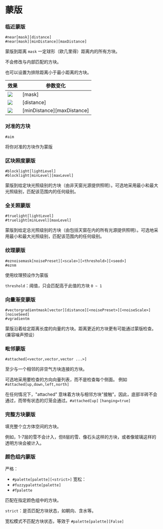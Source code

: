 # 蒙版

### 临近蒙版

```
#near[mask][distance]
#near[mask][minDistance][maxDistance]
```

蒙版到距离 `mask` 一定球形（欧几里得）距离内的所有方块。

不会修改与内部匹配的方块。

也可以设置为排除距离小于最小距离的方块。

| 效果 | 参数变化 |
| --- | --- |
| ![](https://ezedits.gitbook.io/~gitbook/image?url=https%3A%2F%2F62542430-files.gitbook.io%2F%7E%2Ffiles%2Fv0%2Fb%2Fgitbook-x-prod.appspot.com%2Fo%2Fspaces%252FmwyNbIIrWCkyIco2qJ9j%252Fuploads%252FSyl0Q63A7ntN8Ci06zWv%252Fmask_near_mask.gif%3Falt%3Dmedia%26token%3D0cb73039-28a3-4a2e-ac86-5c3af5e282ba&width=300&dpr=1&quality=100&sign=79faf7d7ef951f98f26d84069d3e1ffdedf06ae50d48cb223721a75d27ff2cdc) | [mask] |
| ![](https://ezedits.gitbook.io/~gitbook/image?url=https%3A%2F%2F62542430-files.gitbook.io%2F%7E%2Ffiles%2Fv0%2Fb%2Fgitbook-x-prod.appspot.com%2Fo%2Fspaces%252FmwyNbIIrWCkyIco2qJ9j%252Fuploads%252F76WibCLevcPChWEkTooR%252Fmask_near_max.gif%3Falt%3Dmedia%26token%3D8dcaadde-c5e6-4552-b0bd-91b367ca96b8&width=300&dpr=1&quality=100&sign=f866379e7ba2e0df07776b893a2f7cabe0106a93f4d95c0c9bd79774804bc1ba) | [distance] |
| ![](https://ezedits.gitbook.io/~gitbook/image?url=https%3A%2F%2F62542430-files.gitbook.io%2F%7E%2Ffiles%2Fv0%2Fb%2Fgitbook-x-prod.appspot.com%2Fo%2Fspaces%252FmwyNbIIrWCkyIco2qJ9j%252Fuploads%252FZ8TuHE0R7eeZjNL7weaa%252Fmask_near_min_max.gif%3Falt%3Dmedia%26token%3D1da658e2-8a68-4bc9-9fe3-d9d6e3f6033e&width=300&dpr=1&quality=100&sign=3bf6da5bdbd679c9248050cf75be4d4671755f22744bd64ff9a992e71acaa79f) | [minDistance][maxDistance] |

### 对准的方块

```
#aim
```

将你对准的方块作为蒙版

### 区块照度蒙版

```
#blocklight[lightLevel]
#blocklight[minLevel][maxLevel]
```

蒙版到给定块光照级别的方块（由非天窗光源提供照明）。可选地采用最小和最大光照级别，匹配该范围内的任何级别。

### 全关照蒙版

```
#truelight[lightLevel]
#truelight[minLevel][maxLevel]
```

蒙版到给定总光照级别的方块（由包括天窗在内的所有光源提供照明）。可选地采用最小和最大光照级别，匹配该范围内的任何级别。

### 纹理蒙版

```
#eznoisemask[noisePreset][<scale>][<threshold>][<seed>]
#eznm
```
使用纹理预设作为蒙版

`threshold`：阈值，只会匹配高于此值的方块 `0 ~ 1`

### 向量渐变蒙版

```
#vectorgradientmask[vector][distance][<noisePreset>][<noiseScale>][noiseSeed]
#vgradientm
```
蒙版沿着给定距离长度的向量的方块。距离更近的方块更有可能通过蒙版检查。(兼容噪声预设）

### 毗邻蒙版

```
#attached[<vector,vector,vector ...>]
```

至少与一个相邻的非空气方块连接的方块。

可选地采用要检查的方向向量列表，而不是检查每个侧面。
例如 `#attached[up,down,left,north]`

在任何情况下，"attached" 意味着方块与相邻方块"接触"。因此，底部半砖不会通过，而带有状态的灯笼会通过。`#attached[up]` `[hanging=true]`

### 完整方块蒙版

填充整个立方体空间的方块。

例如，1-7层的雪不会计入，但8层的雪、像石头这样的方块，或者像玻璃这样的透明方块会被计入。

### 颜色组内蒙版

严格：
- `#palette[palette][<strict>]`
宽松：
- `#fuzzypalette[palette]`
- `#fpalette`

匹配在指定颜色组中的方块。

`strict`：是否匹配方块状态，如朝向、含水等。

宽松模式不匹配方块状态，等效于 `#palette[palette][False]`